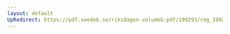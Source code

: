 ```yaml
---
layout: default
UpRedirect: https://pdf.swedeb.se/riksdagen-volumeG-pdf/199293/reg_199293/reg_199293_0602.pdf
---
```


